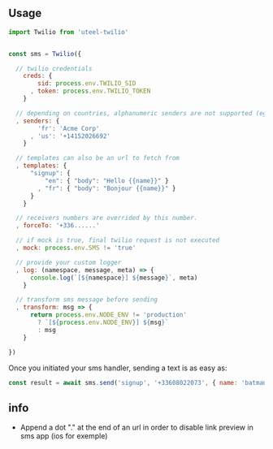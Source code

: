 
## Usage

```js
import Twilio from 'uteel-twilio'


const sms = Twilio({

  // twilio credentials
    creds: {
        sid: process.env.TWILIO_SID
      , token: process.env.TWILIO_TOKEN
    }

  // depending on countries, alphanumeric senders are not supported (eg: us)
  , senders: {
        'fr': 'Acme Corp'
      , 'us': '+14152026692'
    }

  // templates can also be an url to fetch from
  , templates: {
      "signup": {
          "en": { "body": "Hello {{name}}" }
        , "fr": { "body": "Bonjour {{name}}" }
      }
    }

  // receivers numbers are overrided by this number.
  , forceTo: '+336......'

  // if mock is true, final twilio request is not executed
  , mock: process.env.SMS != 'true'

  // provide your custom logger
  , log: (namespace, message, meta) => {
      console.log(`[${namespace}] ${message}`, meta)
    }

  // transform sms message before sending
  , transform: msg => {
      return process.env.NODE_ENV != 'production' 
        ? `[${process.env.NODE_ENV}] ${msg}` 
        : msg
    }

})
```


Once you initiated your sms handler, sending a text is as easy as:
```js
const result = await sms.send('signup', '+33608022073', { name: 'batman' })
```

## info

- Append a dot "." at the end of an url in order to disable link preview in sms app (ios for exemple)
